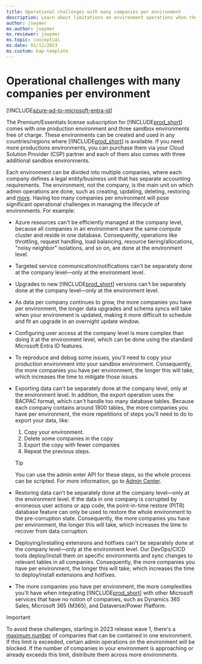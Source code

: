 ```yaml
---
title: Operational challenges with many companies per environment
description: Learn about limitations on environment operations when the environment includes many companies.
author: jswymer
ms.author: jswymer
ms.reviewer: jswymer
ms.topic: conceptual
ms.date: 01/12/2023
ms.custom: bap-template
---
```

# Operational challenges with many companies per environment

[!INCLUDE[azure-ad-to-microsoft-entra-id](~/../shared-content/shared/azure-ad-to-microsoft-entra-id.md)]

The Premium/Essentials license subscription for [!INCLUDE[prod_short](../developer/includes/prod_short.md)] comes with one production environment and three sandbox environments free of charge.  These environments can be created and used in any countries/regions where [!INCLUDE[prod_short](../developer/includes/prod_short.md)] is available. If you need more productions environments, you can purchase them via your Cloud Solution Provider (CSP) partner and each of them also comes with three additional sandbox environments.  

Each environment can be divided into multiple companies, where each company defines a legal entity/business unit that has separate accounting requirements. The environment, not the company, is the main unit on which admin operations are done, such as creating, updating, deleting, restoring and [more](/dynamics365/business-central/dev-itpro/administration/tenant-admin-center-environments#operations).  Having too many companies per environment will pose significant operational challenges in managing the lifecycle of environments. For example:

- Azure resources can't be efficiently managed at the company level, because all companies in an environment share the same compute cluster and reside in one database. Consequently, operations like throttling, request handling, load balancing, resource tiering/allocations, "noisy neighbor" isolations, and so on, are done at the environment level.

- Targeted service communication/notifications can't be separately done at the company level&mdash;only at the environment level.

- Upgrades to new [!INCLUDE[prod_short](../developer/includes/prod_short.md)] versions can't be separately done at the company level&mdash;only at the environment level.

- As data per company continues to grow, the more companies you have per environment, the longer data upgrades and schema syncs will take when your environment is updated, making it more difficult to schedule and fit an upgrade in an overnight update window.

- Configuring user access at the company level is more complex than doing it at the environment level, which can be done using the standard Microsoft Entra ID features.

- To reproduce and debug some issues, you'll need to copy your production environment into your sandbox environment. Consequently, the more companies you have per environment, the longer this will take, which increases the time to mitigate those issues.

- Exporting data can't be separately done at the company level, only at the environment level. In addition, the export operation uses the BACPAC format, which can't handle too many database tables. Because each company contains around 1800 tables, the more companies you have per environment, the more repetitions of steps you’ll need to do to export your data, like:

  1. Copy your environment.
  2. Delete some companies in the copy
  3. Export the copy with fewer companies
  4. Repeat the previous steps.
  
    > [!TIP]
    > You can use the admin enter API for these steps, so the whole process can be scripted. For more information, go to [Admin Center](administration-center-api.md).

- Restoring data can't be separately done at the company level&mdash;only at the environment level. If the data in one company is corrupted by erroneous user actions or app code, the point-in-time restore (PITR) database feature can only be used to restore the whole environment to the pre-corruption state.  Consequently, the more companies you have per environment, the longer this will take, which increases the time to recover from data corruption.

- Deploying/installing extensions and hotfixes can't be separately done at the company level&mdash;only at the environment level. Our DevOps/CICD tools deploy/install them on specific environments and sync changes to relevant tables in all companies. Consequently, the more companies you have per environment, the longer this will take, which increases the time to deploy/install extensions and hotfixes.

- The more companies you have per environment, the more complexities you'll have when integrating [!INCLUDE[prod_short](../developer/includes/prod_short.md)] with other Microsoft services that have no notion of companies, such as Dynamics 365 Sales, Microsoft 365 (M365), and Dataverse/Power Platform.

> [!IMPORTANT]
> To avoid these challenges, starting in 2023 release wave 1, there's a [maximum number](operational-limits-online.md#company-limit-per-environment) of companies that can be contained in one environment. If this limit is exceeded, certain admin operations on the environment will be blocked. If the number of companies in your environment is approaching or already exceeds this limit, distribute them across more environments.
